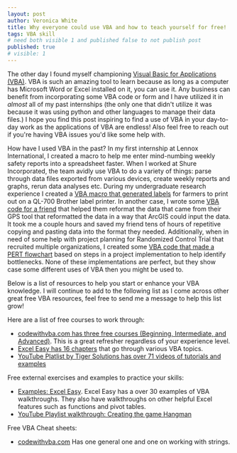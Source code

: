 ```yaml
---
layout: post
author: Veronica White
title: Why everyone could use VBA and how to teach yourself for free!
tags: VBA skill 
# need both visible 1 and published false to not publish post
published: true
# visible: 1
---
```


The other day I found myself championing [Visual Basic for Applications (VBA)](https://www.youtube.com/watch?v=zzQKMzsmkqY). VBA is such an amazing tool to learn because as long as a computer has Microsoft Word or Excel installed on it, you can use it. Any business can benefit from incorporating some VBA code or form and I have utilized it in *almost* all of my past internships (the only one that didn't utilize it was because it was using python and other languages to manage their data files.) I hope you find this post inspiring to find a use of VBA in your day-to-day work as the applications of VBA are endless! Also feel free to reach out if you're having VBA issues you'd like some help with.

How have I used VBA in the past? In my first internship at Lennox International, I created a macro to help me enter mind-numbing weekly safety reports into a spreadsheet faster. When I worked at Shure Incorporated, the team avidly use VBA to do a variety of things: parse through data files exported from various devices, create weekly reports and graphs, rerun data analyses etc. During my undergraduate research experience I created a [VBA macro that generated labels](https://sites.google.com/site/ifhnetwork/home/dowloads) for farmers to print out on a QL-700 Brother label printer. In another case, I wrote some [VBA code for a friend](/docs/VBAresources/GPSwaypointsVBAtool.zip) that helped them reformat the data that came from their GPS tool that reformatted the data in a way that ArcGIS could input the data. It took me a couple hours and saved my friend tens of hours of repetitive copying and pasting data into the format they needed. Additionally, when in need of some help with project planning for Randomized Control Trial that recruited multiple organizations, I created some [VBA code that made a PERT flowchart](/docs/VBAresources/PERT.xlsm) based on steps in a project implementation to help identify bottlenecks. None of these implementations are perfect, but they show case some different uses of VBA then you might be used to.

Below is a list of resources to help you start or enhance your VBA knowledge. I will continue to add to the following list as I come across other great free VBA resources, feel free to send me a message to help this list grow! 
 
Here are a list of free courses to work through:
- [codewithvba.com has three free courses (Beginning, Intermediate, and Advanced)](https://www.codewithvba.com/lessons/). This is a great refresher regardless of your experience level.
- [Excel Easy has 16 chapters](https://www.excel-easy.com/vba.html) that go through various VBA topics.
- [YouTube Platlist by Tiger Solutions has over 71 videos of tutorials and examples](https://www.youtube.com/playlist?list=PLpOAvcoMay5SE3XTp2YN2v6NcJuXKM9KX) 


Free external exercises and examples to practice your skills: 
- [Examples: Excel Easy](https://www.excel-easy.com/examples.html). Excel Easy has a over 30 examples of VBA walkthroughs. They also have walkthroughs on other helpful Excel features such as functions and pivot tables.
- [YouTube Playlist walkthrough: Creating the game Hangman](https://www.youtube.com/playlist?list=PLTd6ceoshprf4KdqHEmGTP_DbAMlAbERd)

Free VBA Cheat sheets:
- [codewithvba.com](https://www.codewithvba.com/vba-cheat-sheet/) Has one general one and one on working with strings.

